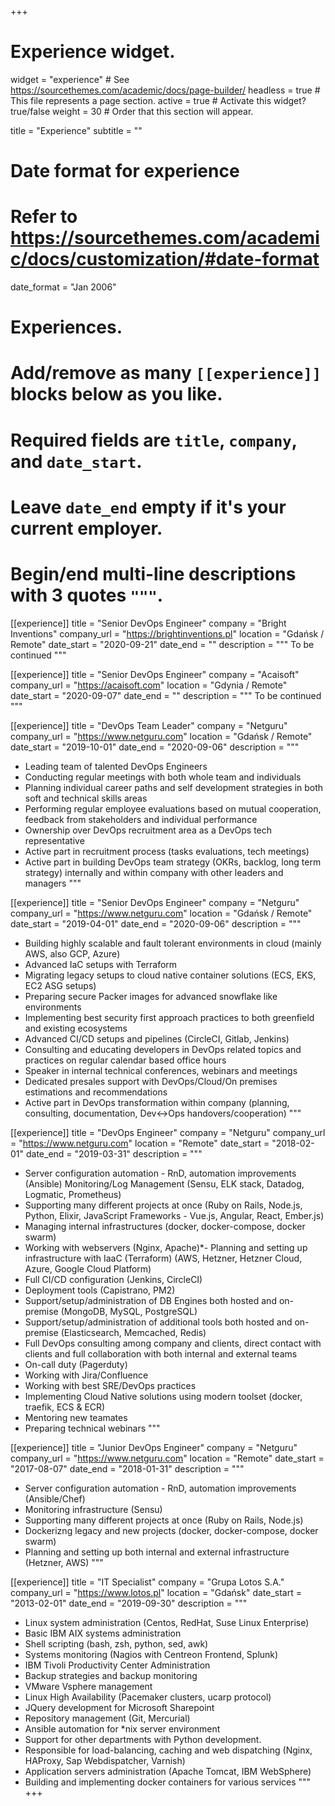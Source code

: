 +++
# Experience widget.
widget = "experience"  # See https://sourcethemes.com/academic/docs/page-builder/
headless = true  # This file represents a page section.
active = true  # Activate this widget? true/false
weight = 30  # Order that this section will appear.

title = "Experience"
subtitle = ""

# Date format for experience
#   Refer to https://sourcethemes.com/academic/docs/customization/#date-format
date_format = "Jan 2006"

# Experiences.
#   Add/remove as many `[[experience]]` blocks below as you like.
#   Required fields are `title`, `company`, and `date_start`.
#   Leave `date_end` empty if it's your current employer.
#   Begin/end multi-line descriptions with 3 quotes `"""`.

[[experience]]
  title = "Senior DevOps Engineer"
  company = "Bright Inventions"
  company_url = "https://brightinventions.pl"
  location = "Gdańsk / Remote"
  date_start = "2020-09-21"
  date_end = ""
  description = """
  To be continued
  """

[[experience]]
  title = "Senior DevOps Engineer"
  company = "Acaisoft"
  company_url = "https://acaisoft.com"
  location = "Gdynia / Remote"
  date_start = "2020-09-07"
  date_end = ""
  description = """
  To be continued
  """

[[experience]]
  title = "DevOps Team Leader"
  company = "Netguru"
  company_url = "https://www.netguru.com"
  location = "Gdańsk / Remote"
  date_start = "2019-10-01"
  date_end = "2020-09-06"
  description = """
  * Leading team of talented DevOps Engineers
  * Conducting regular meetings with both whole team and individuals
  * Planning individual career paths and self development strategies in both soft and technical skills areas
  * Performing regular employee evaluations based on mutual cooperation, feedback from stakeholders and individual performance
  * Ownership over DevOps recruitment area as a DevOps tech representative
  * Active part in recruitment process (tasks evaluations, tech meetings)
  * Active part in building DevOps team strategy (OKRs, backlog, long term strategy) internally and within company with other leaders and managers
  """

[[experience]]
  title = "Senior DevOps Engineer"
  company = "Netguru"
  company_url = "https://www.netguru.com"
  location = "Gdańsk / Remote"
  date_start = "2019-04-01"
  date_end = "2020-09-06"
  description = """
  * Building highly scalable and fault tolerant environments in cloud (mainly AWS, also GCP, Azure)
  * Advanced IaC setups with Terraform
  * Migrating legacy setups to cloud native container solutions (ECS, EKS, EC2 ASG setups)
  * Preparing secure Packer images for advanced snowflake like environments
  * Implementing best security first approach practices to both greenfield and existing ecosystems
  * Advanced CI/CD setups and pipelines (CircleCI, Gitlab, Jenkins)
  * Consulting and educating developers in DevOps related topics and practices on regular calendar based office hours
  * Speaker in internal technical conferences, webinars and meetings
  * Dedicated presales support with DevOps/Cloud/On premises estimations and recommendations
  * Active part in DevOps transformation within company (planning, consulting, documentation, Dev<->Ops handovers/cooperation)
  """

[[experience]]
  title = "DevOps Engineer"
  company = "Netguru"
  company_url = "https://www.netguru.com"
  location = "Remote"
  date_start = "2018-02-01"
  date_end = "2019-03-31"
  description = """
  * Server configuration automation - RnD, automation improvements (Ansible)
   Monitoring/Log Management (Sensu, ELK stack, Datadog, Logmatic, Prometheus)
  * Supporting many different projects at once (Ruby on Rails, Node.js, Python, Elixir, JavaScript Frameworks - Vue.js, Angular, React, Ember.js)
  * Managing internal infrastructures (docker, docker-compose, docker swarm)
  * Working with webservers (Nginx, Apache)*- Planning and setting up infrastructure with IaaC (Terraform) (AWS, Hetzner, Hetzner Cloud, Azure, Google Cloud Platform)
  * Full CI/CD configuration (Jenkins, CircleCI)
  * Deployment tools (Capistrano, PM2)
  * Support/setup/administration of DB Engines both hosted and on-premise (MongoDB, MySQL, PostgreSQL)
  * Support/setup/administration of additional tools both hosted and on-premise (Elasticsearch, Memcached, Redis)
  * Full DevOps consulting among company and clients, direct contact with clients and full collaboration with both internal and external teams
  * On-call duty (Pagerduty)
  * Working with Jira/Confluence
  * Working with best SRE/DevOps practices
  * Implementing Cloud Native solutions using modern toolset (docker, traefik, ECS & ECR)
  * Mentoring new teamates
  * Preparing technical webinars
  """

[[experience]]
  title = "Junior DevOps Engineer"
  company = "Netguru"
  company_url = "https://www.netguru.com"
  location = "Remote"
  date_start = "2017-08-07"
  date_end = "2018-01-31"
  description = """
  * Server configuration automation - RnD, automation improvements (Ansible/Chef)
  * Monitoring infrastructure (Sensu)
  * Supporting many different projects at once (Ruby on Rails, Node.js)
  * Dockerizng legacy and new projects (docker, docker-compose, docker swarm)
  * Planning and setting up both internal and external infrastructure (Hetzner, AWS)
  """

 [[experience]]
  title = "IT Specialist"
  company = "Grupa Lotos S.A."
  company_url = "https://www.lotos.pl"
  location = "Gdańsk"
  date_start = "2013-02-01"
  date_end = "2019-09-30"
  description = """
  * Linux system administration (Centos, RedHat, Suse Linux Enterprise)
  * Basic IBM AIX systems administration
  * Shell scripting (bash, zsh, python, sed, awk)
  * Systems monitoring (Nagios with Centreon Frontend, Splunk)
  * IBM Tivoli Productivity Center Administration
  * Backup strategies and backup monitoring
  * VMware Vsphere management
  * Linux High Availability (Pacemaker clusters, ucarp protocol)
  * JQuery development for Microsoft Sharepoint
  * Repository management (Git, Mercurial)
  * Ansible automation for *nix server environment
  * Support for other departments with Python development.
  * Responsible for load-balancing, caching and web dispatching (Nginx, HAProxy, Sap Webdispatcher, Varnish)
  * Application servers administration (Apache Tomcat, IBM WebSphere)
  * Building and implementing docker containers for various services
  """
+++
